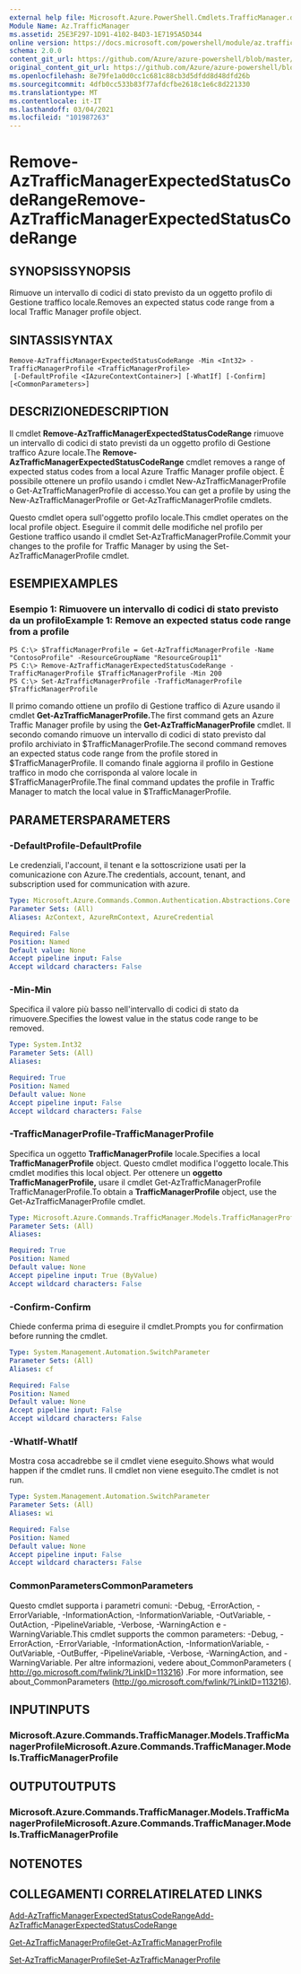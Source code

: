 ```yaml
---
external help file: Microsoft.Azure.PowerShell.Cmdlets.TrafficManager.dll-Help.xml
Module Name: Az.TrafficManager
ms.assetid: 25E3F297-1D91-4102-B4D3-1E7195A5D344
online version: https://docs.microsoft.com/powershell/module/az.trafficmanager/remove-aztrafficmanagerexpectedstatuscoderange
schema: 2.0.0
content_git_url: https://github.com/Azure/azure-powershell/blob/master/src/TrafficManager/TrafficManager/help/Remove-AzTrafficManagerExpectedStatusCodeRange.md
original_content_git_url: https://github.com/Azure/azure-powershell/blob/master/src/TrafficManager/TrafficManager/help/Remove-AzTrafficManagerExpectedStatusCodeRange.md
ms.openlocfilehash: 8e79fe1a0d0cc1c681c88cb3d5dfdd8d48dfd26b
ms.sourcegitcommit: 4dfb0cc533b83f77afdcfbe2618c1e6c8d221330
ms.translationtype: MT
ms.contentlocale: it-IT
ms.lasthandoff: 03/04/2021
ms.locfileid: "101987263"
---
```

# <span data-ttu-id="56c92-101">Remove-AzTrafficManagerExpectedStatusCodeRange</span><span class="sxs-lookup"><span data-stu-id="56c92-101">Remove-AzTrafficManagerExpectedStatusCodeRange</span></span>

## <span data-ttu-id="56c92-102">SYNOPSIS</span><span class="sxs-lookup"><span data-stu-id="56c92-102">SYNOPSIS</span></span>
<span data-ttu-id="56c92-103">Rimuove un intervallo di codici di stato previsto da un oggetto profilo di Gestione traffico locale.</span><span class="sxs-lookup"><span data-stu-id="56c92-103">Removes an expected status code range from a local Traffic Manager profile object.</span></span>

## <span data-ttu-id="56c92-104">SINTASSI</span><span class="sxs-lookup"><span data-stu-id="56c92-104">SYNTAX</span></span>

```
Remove-AzTrafficManagerExpectedStatusCodeRange -Min <Int32> -TrafficManagerProfile <TrafficManagerProfile>
 [-DefaultProfile <IAzureContextContainer>] [-WhatIf] [-Confirm] [<CommonParameters>]
```

## <span data-ttu-id="56c92-105">DESCRIZIONE</span><span class="sxs-lookup"><span data-stu-id="56c92-105">DESCRIPTION</span></span>
<span data-ttu-id="56c92-106">Il cmdlet **Remove-AzTrafficManagerExpectedStatusCodeRange** rimuove un intervallo di codici di stato previsti da un oggetto profilo di Gestione traffico Azure locale.</span><span class="sxs-lookup"><span data-stu-id="56c92-106">The **Remove-AzTrafficManagerExpectedStatusCodeRange** cmdlet removes a range of expected status codes from a local Azure Traffic Manager profile object.</span></span>
<span data-ttu-id="56c92-107">È possibile ottenere un profilo usando i cmdlet New-AzTrafficManagerProfile o Get-AzTrafficManagerProfile di accesso.</span><span class="sxs-lookup"><span data-stu-id="56c92-107">You can get a profile by using the New-AzTrafficManagerProfile or Get-AzTrafficManagerProfile cmdlets.</span></span>

<span data-ttu-id="56c92-108">Questo cmdlet opera sull'oggetto profilo locale.</span><span class="sxs-lookup"><span data-stu-id="56c92-108">This cmdlet operates on the local profile object.</span></span>
<span data-ttu-id="56c92-109">Eseguire il commit delle modifiche nel profilo per Gestione traffico usando il cmdlet Set-AzTrafficManagerProfile.</span><span class="sxs-lookup"><span data-stu-id="56c92-109">Commit your changes to the profile for Traffic Manager by using the Set-AzTrafficManagerProfile cmdlet.</span></span>

## <span data-ttu-id="56c92-110">ESEMPI</span><span class="sxs-lookup"><span data-stu-id="56c92-110">EXAMPLES</span></span>

### <span data-ttu-id="56c92-111">Esempio 1: Rimuovere un intervallo di codici di stato previsto da un profilo</span><span class="sxs-lookup"><span data-stu-id="56c92-111">Example 1: Remove an expected status code range from a profile</span></span>
```
PS C:\> $TrafficManagerProfile = Get-AzTrafficManagerProfile -Name "ContosoProfile" -ResourceGroupName "ResourceGroup11"
PS C:\> Remove-AzTrafficManagerExpectedStatusCodeRange -TrafficManagerProfile $TrafficManagerProfile -Min 200
PS C:\> Set-AzTrafficManagerProfile -TrafficManagerProfile $TrafficManagerProfile
```

<span data-ttu-id="56c92-112">Il primo comando ottiene un profilo di Gestione traffico di Azure usando il cmdlet **Get-AzTrafficManagerProfile.**</span><span class="sxs-lookup"><span data-stu-id="56c92-112">The first command gets an Azure Traffic Manager profile by using the **Get-AzTrafficManagerProfile** cmdlet.</span></span>
<span data-ttu-id="56c92-113">Il secondo comando rimuove un intervallo di codici di stato previsto dal profilo archiviato in $TrafficManagerProfile.</span><span class="sxs-lookup"><span data-stu-id="56c92-113">The second command removes an expected status code range from the profile stored in $TrafficManagerProfile.</span></span>
<span data-ttu-id="56c92-114">Il comando finale aggiorna il profilo in Gestione traffico in modo che corrisponda al valore locale in $TrafficManagerProfile.</span><span class="sxs-lookup"><span data-stu-id="56c92-114">The final command updates the profile in Traffic Manager to match the local value in $TrafficManagerProfile.</span></span>

## <span data-ttu-id="56c92-115">PARAMETERS</span><span class="sxs-lookup"><span data-stu-id="56c92-115">PARAMETERS</span></span>

### <span data-ttu-id="56c92-116">-DefaultProfile</span><span class="sxs-lookup"><span data-stu-id="56c92-116">-DefaultProfile</span></span>
<span data-ttu-id="56c92-117">Le credenziali, l'account, il tenant e la sottoscrizione usati per la comunicazione con Azure.</span><span class="sxs-lookup"><span data-stu-id="56c92-117">The credentials, account, tenant, and subscription used for communication with azure.</span></span>

```yaml
Type: Microsoft.Azure.Commands.Common.Authentication.Abstractions.Core.IAzureContextContainer
Parameter Sets: (All)
Aliases: AzContext, AzureRmContext, AzureCredential

Required: False
Position: Named
Default value: None
Accept pipeline input: False
Accept wildcard characters: False
```

### <span data-ttu-id="56c92-118">-Min</span><span class="sxs-lookup"><span data-stu-id="56c92-118">-Min</span></span>
<span data-ttu-id="56c92-119">Specifica il valore più basso nell'intervallo di codici di stato da rimuovere.</span><span class="sxs-lookup"><span data-stu-id="56c92-119">Specifies the lowest value in the status code range to be removed.</span></span>

```yaml
Type: System.Int32
Parameter Sets: (All)
Aliases:

Required: True
Position: Named
Default value: None
Accept pipeline input: False
Accept wildcard characters: False
```

### <span data-ttu-id="56c92-120">-TrafficManagerProfile</span><span class="sxs-lookup"><span data-stu-id="56c92-120">-TrafficManagerProfile</span></span>
<span data-ttu-id="56c92-121">Specifica un oggetto **TrafficManagerProfile** locale.</span><span class="sxs-lookup"><span data-stu-id="56c92-121">Specifies a local **TrafficManagerProfile** object.</span></span>
<span data-ttu-id="56c92-122">Questo cmdlet modifica l'oggetto locale.</span><span class="sxs-lookup"><span data-stu-id="56c92-122">This cmdlet modifies this local object.</span></span>
<span data-ttu-id="56c92-123">Per ottenere un **oggetto TrafficManagerProfile,** usare il cmdlet Get-AzTrafficManagerProfile TrafficManagerProfile.</span><span class="sxs-lookup"><span data-stu-id="56c92-123">To obtain a **TrafficManagerProfile** object, use the Get-AzTrafficManagerProfile cmdlet.</span></span>

```yaml
Type: Microsoft.Azure.Commands.TrafficManager.Models.TrafficManagerProfile
Parameter Sets: (All)
Aliases:

Required: True
Position: Named
Default value: None
Accept pipeline input: True (ByValue)
Accept wildcard characters: False
```

### <span data-ttu-id="56c92-124">-Confirm</span><span class="sxs-lookup"><span data-stu-id="56c92-124">-Confirm</span></span>
<span data-ttu-id="56c92-125">Chiede conferma prima di eseguire il cmdlet.</span><span class="sxs-lookup"><span data-stu-id="56c92-125">Prompts you for confirmation before running the cmdlet.</span></span>

```yaml
Type: System.Management.Automation.SwitchParameter
Parameter Sets: (All)
Aliases: cf

Required: False
Position: Named
Default value: None
Accept pipeline input: False
Accept wildcard characters: False
```

### <span data-ttu-id="56c92-126">-WhatIf</span><span class="sxs-lookup"><span data-stu-id="56c92-126">-WhatIf</span></span>
<span data-ttu-id="56c92-127">Mostra cosa accadrebbe se il cmdlet viene eseguito.</span><span class="sxs-lookup"><span data-stu-id="56c92-127">Shows what would happen if the cmdlet runs.</span></span> <span data-ttu-id="56c92-128">Il cmdlet non viene eseguito.</span><span class="sxs-lookup"><span data-stu-id="56c92-128">The cmdlet is not run.</span></span>

```yaml
Type: System.Management.Automation.SwitchParameter
Parameter Sets: (All)
Aliases: wi

Required: False
Position: Named
Default value: None
Accept pipeline input: False
Accept wildcard characters: False
```

### <span data-ttu-id="56c92-129">CommonParameters</span><span class="sxs-lookup"><span data-stu-id="56c92-129">CommonParameters</span></span>
<span data-ttu-id="56c92-130">Questo cmdlet supporta i parametri comuni: -Debug, -ErrorAction, -ErrorVariable, -InformationAction, -InformationVariable, -OutVariable, -OutAction, -PipelineVariable, -Verbose, -WarningAction e -WarningVariable.</span><span class="sxs-lookup"><span data-stu-id="56c92-130">This cmdlet supports the common parameters: -Debug, -ErrorAction, -ErrorVariable, -InformationAction, -InformationVariable, -OutVariable, -OutBuffer, -PipelineVariable, -Verbose, -WarningAction, and -WarningVariable.</span></span> <span data-ttu-id="56c92-131">Per altre informazioni, vedere about_CommonParameters ( http://go.microsoft.com/fwlink/?LinkID=113216) .</span><span class="sxs-lookup"><span data-stu-id="56c92-131">For more information, see about_CommonParameters (http://go.microsoft.com/fwlink/?LinkID=113216).</span></span>

## <span data-ttu-id="56c92-132">INPUT</span><span class="sxs-lookup"><span data-stu-id="56c92-132">INPUTS</span></span>

### <span data-ttu-id="56c92-133">Microsoft.Azure.Commands.TrafficManager.Models.TrafficManagerProfile</span><span class="sxs-lookup"><span data-stu-id="56c92-133">Microsoft.Azure.Commands.TrafficManager.Models.TrafficManagerProfile</span></span>

## <span data-ttu-id="56c92-134">OUTPUT</span><span class="sxs-lookup"><span data-stu-id="56c92-134">OUTPUTS</span></span>

### <span data-ttu-id="56c92-135">Microsoft.Azure.Commands.TrafficManager.Models.TrafficManagerProfile</span><span class="sxs-lookup"><span data-stu-id="56c92-135">Microsoft.Azure.Commands.TrafficManager.Models.TrafficManagerProfile</span></span>

## <span data-ttu-id="56c92-136">NOTE</span><span class="sxs-lookup"><span data-stu-id="56c92-136">NOTES</span></span>

## <span data-ttu-id="56c92-137">COLLEGAMENTI CORRELATI</span><span class="sxs-lookup"><span data-stu-id="56c92-137">RELATED LINKS</span></span>

[<span data-ttu-id="56c92-138">Add-AzTrafficManagerExpectedStatusCodeRange</span><span class="sxs-lookup"><span data-stu-id="56c92-138">Add-AzTrafficManagerExpectedStatusCodeRange</span></span>](./Add-AzTrafficManagerExpectedStatusCodeRange.md)

[<span data-ttu-id="56c92-139">Get-AzTrafficManagerProfile</span><span class="sxs-lookup"><span data-stu-id="56c92-139">Get-AzTrafficManagerProfile</span></span>](./Get-AzTrafficManagerProfile.md)

[<span data-ttu-id="56c92-140">Set-AzTrafficManagerProfile</span><span class="sxs-lookup"><span data-stu-id="56c92-140">Set-AzTrafficManagerProfile</span></span>](./Set-AzTrafficManagerProfile.md)
